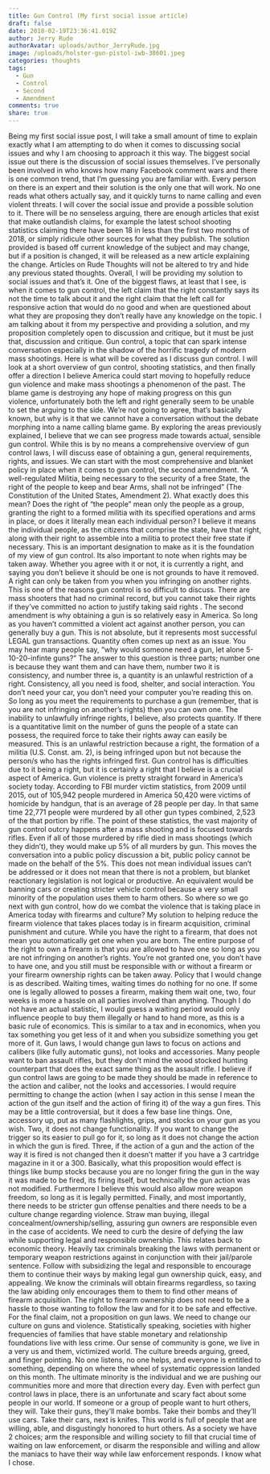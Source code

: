 ```yaml
---
title: Gun Control (My first social issue article)
draft: false
date: 2018-02-19T23:36:41.019Z
author: Jerry Rude
authorAvatar: uploads/author_JerryRude.jpg
image: /uploads/holster-gun-pistol-iwb-38601.jpeg
categories: thoughts
tags:
  - Gun
  - Control
  - Second
  - Amendment
comments: true
share: true
---
```

Being my first social issue post, I will take a small amount of time to explain exactly what I am attempting to do when it comes to discussing social issues and why I am choosing to approach it this way. The biggest social issue out there is the discussion of social issues themselves. I’ve personally been involved in who knows how many Facebook comment wars and there is one common trend, that I’m guessing you are familiar with. Every person on there is an expert and their solution is the only one that will work. No one reads what others actually say, and it quickly turns to name calling and even violent threats. I will cover the social issue and provide a possible solution to it. There will be no senseless arguing, there are enough articles that exist that make outlandish claims, for example the latest school shooting statistics claiming there have been 18 in less than the first two months of 2018, or simply ridicule other sources for what they publish. The solution provided is based off current knowledge of the subject and may change, but if a position is changed, it will be released as a new article explaining the change. Articles on Rude Thoughts will not be altered to try and hide any previous stated thoughts. Overall, I will be providing my solution to social issues and that’s it. One of the biggest flaws, at least that I see, is when it comes to gun control, the left claim that the right constantly says its not the time to talk about it and the right claim that the left call for responsive action that would do no good and when are questioned about what they are proposing they don’t really have any knowledge on the topic. I am talking about it from my perspective and providing a solution, and my proposition completely open to discussion and critique, but it must be just that, discussion and critique.
Gun control, a topic that can spark intense conversation especially in the shadow of the horrific tragedy of modern mass shootings. Here is what will be covered as I discuss gun control. I will look at a short overview of gun control, shooting statistics, and then finally offer a direction I believe America could start moving to hopefully reduce gun violence and make mass shootings a phenomenon of the past. The blame game is destroying any hope of making progress on this gun violence, unfortunately both the left and right generally seem to be unable to set the arguing to the side. We’re not going to agree, that’s basically known, but why is it that we cannot have a conversation without the debate morphing into a name calling blame game. By exploring the areas previously explained, I believe that we can see progress made towards actual, sensible gun control. 
While this is by no means a comprehensive overview of gun control laws, I will discuss ease of obtaining a gun, general requirements, rights, and issues. We can start with the most comprehensive and blanket policy in place when it comes to gun control, the second amendment. “A well-regulated Militia, being necessary to the security of a free State, the right of the people to keep and bear Arms, shall not be infringed” (The Constitution of the United States, Amendment 2). What exactly does this mean? Does the right of “the people” mean only the people as a group, granting  the right to a formed militia with its specified operations and arms in place, or does it literally mean each individual person? I believe it means the individual people, as the citizens that comprise the state, have that right, along with their right to assemble into a militia to protect their free state if necessary. This is an important designation to make as it is the foundation of my view of gun control.  Its also important to note when rights may be taken away. Whether you agree with it or not, it is currently a right, and saying you don’t believe it should be one is not grounds to have it removed. A right can only be taken from you when you infringing on another rights. This is one of the reasons gun control is so difficult to discuss. There are mass shooters that had no criminal record, but you cannot take their rights if they’ve committed no action to justify taking said rights . The second amendment is why obtaining a gun is so relatively easy in America. So long as you haven’t committed a violent act against another person, you can generally buy a gun. This is not absolute, but it represents most successful LEGAL gun transactions. Quantity often comes up next as an issue. You may hear many people say, “why would someone need a gun, let alone 5-10-20-infinte guns?” The answer to this question is three parts; number one is because they want them and can have them, number two it is consistency, and number three is, a quantity is an unlawful restriction of a right. Consistency, all you need is food, shelter, and social interaction. You don’t need your car, you don’t need your computer you’re reading this on. So long as you meet the requirements to purchase a gun (remember, that is you are not infringing on another’s rights) then you can own one.  The inability to unlawfully infringe rights, I believe, also protects quantity. If there is a quantitative limit on the number of guns the people of a state can possess, the required force to take their rights away can easily be measured. This is an unlawful restriction because a right, the formation of a militia (U.S. Const. am. 2), is being infringed upon but not because the person/s who has the rights infringed first. Gun control has is difficulties due to it being a right, but it is certainly a right that I believe is a crucial aspect of America. 
Gun violence is pretty straight forward in America’s society today. According to FBI murder victim statistics, from 2009 until 2015, out of 105,942 people murdered in America 50,420 were victims of homicide by handgun, that is an average of 28 people per day. In that same time 22,771 people were murdered by all other gun types combined, 2,523 of the that portion by rifle. The point of these statistics, the vast majority of gun control outcry happens after a mass shooting and is focused towards rifles. Even if all of those murdered by rifle died in mass shootings (which they didn’t), they would make up 5% of all murders by gun. This moves the conversation into a public policy discussion a bit, public policy cannot be made on the behalf of the 5%. This does not mean individual issues can’t be addressed or it does not mean that there is not a problem, but blanket reactionary legislation is not logical or productive. An equivalent would be banning cars or creating stricter vehicle control because a very small minority of the population uses them to harm others. So where so we go next with gun control, how do we combat the violence that is taking place in America today with firearms and culture? 
My solution to helping reduce the firearm violence that takes places today is in firearm acquisition, criminal punishment and cuture. While you have the right to a firearm, that does not mean you automatically get one when you are born. The entire purpose of the right to own a firearm is that you are allowed to have one so long as you are not infringing on another’s rights. You’re not granted one, you don’t have to have one, and you still must be responsible with or without a firearm or your firearm ownership rights can be taken away. Policy that I would change is as described. Waiting times, waiting times do nothing for no one. If some one is legally allowed to posses a firearm, making them wait one, two, four weeks is more a hassle on all parties involved than anything. Though I do not have an actual statistic, I would guess a waiting period would only influence people to buy them illegally or hand to hand more, as this is a basic rule of economics. This is similar to a tax and in economics, when you tax something you get less of it and when you subsidize something you get more of it. Gun laws, I would change gun laws to focus on actions and calibers (like fully automatic guns), not looks and accessories. Many people want to ban assault rifles, but they don’t mind the wood stocked hunting counterpart that does the exact same thing as the assault rifle. I believe if gun control laws are going to be made they should be made in reference to the action and caliber, not the looks and accessories. I would require permitting to change the action (when I say action in this sense I mean the action of the gun itself and the action of firing it) of the way a gun fires. This may be a little controversial, but it does a few base line things. One, accessory up, put as many flashlights,  grips, and stocks on your gun as you wish. Two, it does not change functionality. If you want to change the trigger so its easier to pull go for it, so long as it does not change the action in which the gun is fired. Three, if the action of a gun and the action of the way it is fired is not changed then it doesn’t matter if you have a 3 cartridge magazine in it or a 300. Basically, what this proposition would effect is things like bump stocks because you are no longer firing the gun in the way it was made to be fired, its firing itself, but technically the gun action was not modified. Furthermore I believe this would also allow more weapon freedom, so long as it is legally permitted. 
Finally, and most importantly, there needs to be stricter gun offense penalties and there needs to be a culture change regarding violence. Straw man buying, illegal concealment/ownership/selling, assuring gun owners are responsible even in the case of accidents. We need to curb the desire of defying the law while supporting legal and responsible ownership. This relates back to economic theory. Heavily tax criminals breaking the laws with permanent or temporary weapon restrictions against in conjunction with their jail/parole sentence. Follow with subsidizing the legal and responsible to encourage them to continue their ways by making legal gun ownership quick, easy, and appealing. We know the criminals will obtain firearms regardless, so taxing the law abiding only encourages them to them to find other means of firearm acquisition. The right to firearm ownership does not need to be a hassle to those wanting to follow the law and for it to be safe and effective. For the final claim, not a proposition on gun laws. We need to change our culture on guns and violence. Statistically speaking, societies with higher frequencies of families that have stable monetary and relationship foundations live with less crime. Our sense of community is gone, we live in a very us and them, victimized world. The culture breeds arguing, greed, and finger pointing. No one listens, no one helps, and everyone is entitled to something, depending on where the wheel of systematic oppression landed on this month. The ultimate minority is the individual and we are pushing our communities more and more that direction every day. 
Even with perfect gun control laws in place, there is an unfortunate and scary fact about some people in our world. If someone or a group of people want to hurt others, they will. Take their guns, they’ll make bombs. Take their bombs and they’ll use cars. Take their cars, next is knifes. This world is full of people that are willing, able, and disgustingly honored to hurt others. As a society we have 2 choices; arm the responsible and willing society to fill that crucial time of waiting on law enforcement, or disarm the responsible and willing and allow the maniacs to have their way while law enforcement responds. I know what I chose.

